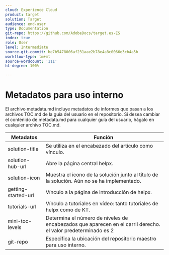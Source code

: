 ```yaml
---
cloud: Experience Cloud
product: target
solution: Target
audience: end-user
type: Documentation
git-repo: https://github.com/AdobeDocs/target.es-ES
index: true
role: User
level: Intermediate
source-git-commit: be7b5478006af231aae2b78e4a8c0066e3cb4a5b
workflow-type: tm+mt
source-wordcount: '111'
ht-degree: 100%

---
```



# Metadatos para uso interno

El archivo metadata.md incluye metadatos de informes que pasan a los archivos TOC.md de la guía del usuario en el repositorio. Si desea cambiar el contenido de metadata.md para cualquier guía del usuario, hágalo en cualquier archivo TOC.md.

| Metadatos | Función |
|--- |--- |
| solution-title | Se utiliza en el encabezado del artículo como vínculo. |
| solution-hub-url | Abre la página central helpx. |
| solution-icon | Muestra el icono de la solución junto al título de la solución. Aún no se ha implementado. |
| getting-started-url | Vínculo a la página de introducción de helpx. |
| tutorials-url | Vínculo a tutoriales en vídeo: tanto tutoriales de helpx como de KT. |
| mini-toc-levels | Determina el número de niveles de encabezados que aparecen en el carril derecho. el valor predeterminado es 2 |
| git-repo | Especifica la ubicación del repositorio maestro para uso interno. |
